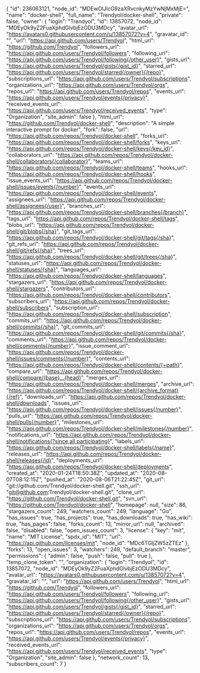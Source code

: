 {
  "id": 236063121,
  "node_id": "MDEwOlJlcG9zaXRvcnkyMzYwNjMxMjE=",
  "name": "docker-shell",
  "full_name": "Trendyol/docker-shell",
  "private": false,
  "owner": {
    "login": "Trendyol",
    "id": 13857072,
    "node_id": "MDEyOk9yZ2FuaXphdGlvbjEzODU3MDcy",
    "avatar_url": "https://avatars0.githubusercontent.com/u/13857072?v=4",
    "gravatar_id": "",
    "url": "https://api.github.com/users/Trendyol",
    "html_url": "https://github.com/Trendyol",
    "followers_url": "https://api.github.com/users/Trendyol/followers",
    "following_url": "https://api.github.com/users/Trendyol/following{/other_user}",
    "gists_url": "https://api.github.com/users/Trendyol/gists{/gist_id}",
    "starred_url": "https://api.github.com/users/Trendyol/starred{/owner}{/repo}",
    "subscriptions_url": "https://api.github.com/users/Trendyol/subscriptions",
    "organizations_url": "https://api.github.com/users/Trendyol/orgs",
    "repos_url": "https://api.github.com/users/Trendyol/repos",
    "events_url": "https://api.github.com/users/Trendyol/events{/privacy}",
    "received_events_url": "https://api.github.com/users/Trendyol/received_events",
    "type": "Organization",
    "site_admin": false
  },
  "html_url": "https://github.com/Trendyol/docker-shell",
  "description": "A simple interactive prompt for docker",
  "fork": false,
  "url": "https://api.github.com/repos/Trendyol/docker-shell",
  "forks_url": "https://api.github.com/repos/Trendyol/docker-shell/forks",
  "keys_url": "https://api.github.com/repos/Trendyol/docker-shell/keys{/key_id}",
  "collaborators_url": "https://api.github.com/repos/Trendyol/docker-shell/collaborators{/collaborator}",
  "teams_url": "https://api.github.com/repos/Trendyol/docker-shell/teams",
  "hooks_url": "https://api.github.com/repos/Trendyol/docker-shell/hooks",
  "issue_events_url": "https://api.github.com/repos/Trendyol/docker-shell/issues/events{/number}",
  "events_url": "https://api.github.com/repos/Trendyol/docker-shell/events",
  "assignees_url": "https://api.github.com/repos/Trendyol/docker-shell/assignees{/user}",
  "branches_url": "https://api.github.com/repos/Trendyol/docker-shell/branches{/branch}",
  "tags_url": "https://api.github.com/repos/Trendyol/docker-shell/tags",
  "blobs_url": "https://api.github.com/repos/Trendyol/docker-shell/git/blobs{/sha}",
  "git_tags_url": "https://api.github.com/repos/Trendyol/docker-shell/git/tags{/sha}",
  "git_refs_url": "https://api.github.com/repos/Trendyol/docker-shell/git/refs{/sha}",
  "trees_url": "https://api.github.com/repos/Trendyol/docker-shell/git/trees{/sha}",
  "statuses_url": "https://api.github.com/repos/Trendyol/docker-shell/statuses/{sha}",
  "languages_url": "https://api.github.com/repos/Trendyol/docker-shell/languages",
  "stargazers_url": "https://api.github.com/repos/Trendyol/docker-shell/stargazers",
  "contributors_url": "https://api.github.com/repos/Trendyol/docker-shell/contributors",
  "subscribers_url": "https://api.github.com/repos/Trendyol/docker-shell/subscribers",
  "subscription_url": "https://api.github.com/repos/Trendyol/docker-shell/subscription",
  "commits_url": "https://api.github.com/repos/Trendyol/docker-shell/commits{/sha}",
  "git_commits_url": "https://api.github.com/repos/Trendyol/docker-shell/git/commits{/sha}",
  "comments_url": "https://api.github.com/repos/Trendyol/docker-shell/comments{/number}",
  "issue_comment_url": "https://api.github.com/repos/Trendyol/docker-shell/issues/comments{/number}",
  "contents_url": "https://api.github.com/repos/Trendyol/docker-shell/contents/{+path}",
  "compare_url": "https://api.github.com/repos/Trendyol/docker-shell/compare/{base}...{head}",
  "merges_url": "https://api.github.com/repos/Trendyol/docker-shell/merges",
  "archive_url": "https://api.github.com/repos/Trendyol/docker-shell/{archive_format}{/ref}",
  "downloads_url": "https://api.github.com/repos/Trendyol/docker-shell/downloads",
  "issues_url": "https://api.github.com/repos/Trendyol/docker-shell/issues{/number}",
  "pulls_url": "https://api.github.com/repos/Trendyol/docker-shell/pulls{/number}",
  "milestones_url": "https://api.github.com/repos/Trendyol/docker-shell/milestones{/number}",
  "notifications_url": "https://api.github.com/repos/Trendyol/docker-shell/notifications{?since,all,participating}",
  "labels_url": "https://api.github.com/repos/Trendyol/docker-shell/labels{/name}",
  "releases_url": "https://api.github.com/repos/Trendyol/docker-shell/releases{/id}",
  "deployments_url": "https://api.github.com/repos/Trendyol/docker-shell/deployments",
  "created_at": "2020-01-24T18:50:38Z",
  "updated_at": "2020-08-07T08:12:15Z",
  "pushed_at": "2020-08-06T21:22:45Z",
  "git_url": "git://github.com/Trendyol/docker-shell.git",
  "ssh_url": "git@github.com:Trendyol/docker-shell.git",
  "clone_url": "https://github.com/Trendyol/docker-shell.git",
  "svn_url": "https://github.com/Trendyol/docker-shell",
  "homepage": null,
  "size": 86,
  "stargazers_count": 249,
  "watchers_count": 249,
  "language": "Go",
  "has_issues": true,
  "has_projects": true,
  "has_downloads": true,
  "has_wiki": true,
  "has_pages": false,
  "forks_count": 13,
  "mirror_url": null,
  "archived": false,
  "disabled": false,
  "open_issues_count": 3,
  "license": {
    "key": "mit",
    "name": "MIT License",
    "spdx_id": "MIT",
    "url": "https://api.github.com/licenses/mit",
    "node_id": "MDc6TGljZW5zZTEz"
  },
  "forks": 13,
  "open_issues": 3,
  "watchers": 249,
  "default_branch": "master",
  "permissions": {
    "admin": false,
    "push": false,
    "pull": true
  },
  "temp_clone_token": "",
  "organization": {
    "login": "Trendyol",
    "id": 13857072,
    "node_id": "MDEyOk9yZ2FuaXphdGlvbjEzODU3MDcy",
    "avatar_url": "https://avatars0.githubusercontent.com/u/13857072?v=4",
    "gravatar_id": "",
    "url": "https://api.github.com/users/Trendyol",
    "html_url": "https://github.com/Trendyol",
    "followers_url": "https://api.github.com/users/Trendyol/followers",
    "following_url": "https://api.github.com/users/Trendyol/following{/other_user}",
    "gists_url": "https://api.github.com/users/Trendyol/gists{/gist_id}",
    "starred_url": "https://api.github.com/users/Trendyol/starred{/owner}{/repo}",
    "subscriptions_url": "https://api.github.com/users/Trendyol/subscriptions",
    "organizations_url": "https://api.github.com/users/Trendyol/orgs",
    "repos_url": "https://api.github.com/users/Trendyol/repos",
    "events_url": "https://api.github.com/users/Trendyol/events{/privacy}",
    "received_events_url": "https://api.github.com/users/Trendyol/received_events",
    "type": "Organization",
    "site_admin": false
  },
  "network_count": 13,
  "subscribers_count": 7
}
